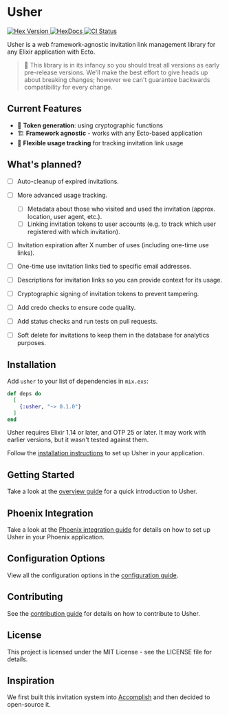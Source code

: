 # Usher
<p>
  <a href="https://hex.pm/packages/usher">
    <img alt="Hex Version" src="https://img.shields.io/hexpm/v/usher.svg">
  </a>
  <a href="https://hexdocs.pm/usher">
    <img src="https://img.shields.io/badge/docs-hexdocs-blue" alt="HexDocs">
  </a>
  <a href="https://github.com/typhoonworks/usher/actions">
    <img alt="CI Status" src="https://github.com/typhoonworks/usher/workflows/ci/badge.svg">
  </a>
</p>

Usher is a web framework-agnostic invitation link management library for any Elixir application with Ecto.

>🚧 This library is in its infancy so you should treat all versions as early pre-release versions. We'll make the best effort to give heads up about breaking changes; however we can't guarantee backwards compatibility for every change.

## Current Features
- 🔐 **Token generation**: using cryptographic functions
- 🏗️ **Framework agnostic** - works with any Ecto-based application
- 🤝 **Flexible usage tracking** for tracking invitation link usage

## What's planned?
- [ ] Auto-cleanup of expired invitations.
- [ ] More advanced usage tracking.
   - [ ] Metadata about those who visited and used the invitation (approx. location, user agent, etc.).
   - [ ] Linking invitation tokens to user accounts (e.g. to track which user registered with which invitation).
- [ ] Invitation expiration after X number of uses (including one-time use links).
- [ ] One-time use invitation links tied to specific email addresses.
- [ ] Descriptions for invitation links so you can provide context for its usage.
- [ ] Cryptographic signing of invitation tokens to prevent tampering.
- [ ] Add credo checks to ensure code quality.
- [ ] Add status checks and run tests on pull requests.
- [ ] Soft delete for invitations to keep them in the database for analytics purposes.



## Installation
Add `usher` to your list of dependencies in `mix.exs`:

```elixir
def deps do
  [
    {:usher, "~> 0.1.0"}
  ]
end
```

Usher requires Elixir 1.14 or later, and OTP 25 or later. It may work with earlier versions, but it wasn't tested against them.

Follow the [installation instructions](guides/installation.md) to set up Usher in your application.

## Getting Started
Take a look at the [overview guide](guides/overview.md) for a quick introduction to Usher.

## Phoenix Integration
Take a look at the [Phoenix integration guide](guides/phoenix-integration.md) for details on how to set up Usher in your Phoenix application.

## Configuration Options
View all the configuration options in the [configuration guide](guides/configuration.md).

## Contributing
See the [contribution guide](guides/contributing.md) for details on how to contribute to Usher.

## License
This project is licensed under the MIT License - see the LICENSE file for details.

## Inspiration
We first built this invitation system into [Accomplish](https://github.com/typhoonworks/accomplish) and then decided to open-source it.
